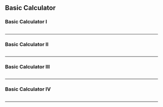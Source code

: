 ## Basic Calculator

### Basic Calculator I

```Python

```

---

### Basic Calculator II

```Python

```

---

### Basic Calculator III

```Python

```

---

### Basic Calculator IV

```Python

```

---



